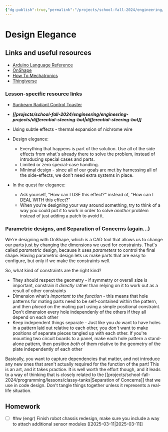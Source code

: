 ```yaml
---
{"dg-publish":true,"permalink":"/projects/school-fall-2024/engineering/lessons/design-elegance/"}
---
```



#  Design Elegance

## Links and useful resources 

- [Arduino Language Reference](https://docs.arduino.cc/language-reference/)
- [OnShape](https://cad.onshape.com)
- [How To Mechatronics](https://howtomechatronics.com)
- [Thingiverse](https://thingiverse.com)

### Lesson-specific resource links

- [Sunbeam Radiant Control Toaster](https://www.youtube.com/watch?v=1OfxlSG6q5Y) 
- ***[[projects/school-fall-2024/engineering/engineering-projects/differential-steering-bot\|differential-steering-bot]]*** 

- Using subtle effects - thermal expansion of nichrome wire 
- Design elegance: 
    - Everything that happens is part of the solution. Use all of the side effects from what's already there to solve the problem, instead of introducing special cases and parts.
    - Limited or zero special-case handling.
    - Minimal design - since all of our goals are met by harnessing all of the side-effects, we don't need extra systems in place.
- In the quest for elegance: 
    - Ask yourself, "How can I USE this effect?" instead of, "How can I DEAL WITH this effect?"
    - When you're designing your way around something, try to think of a way you could put it to work in order to solve *another* problem instead of just adding a patch to avoid it.

### Parametric designs, and Separation of Concerns (again...)

We're designing with OnShape, which is a CAD tool that allows us to change our parts just by changing the dimensions we used for constraints. That's called *parametric* design, because it uses *parameters* to control the final shape. Having parametric design lets us make parts that are easy to configure, but only if we make the constraints well.

So, what kind of constraints are the right kind? 

- They should respect the geometry - if symmetry or overall size is important, constrain it *directly* rather than relying on it to work out as a result of other constraints
- Dimension what's *important to the function* - this means that hole patterns for mating parts need to be self-contained within the pattern, and then *placed* on the mating part using a simple positional constraint. Don't dimension every hole independenly of the others if they all depend on each other
- Keep independent things separate - Just like you *do* want to have holes in a pattern laid out relative to each other, you *don't* want to make positions of separate pieces tangled up with each other. If you're mounting two circuit boards to a panel, make each hole pattern a stand-alone pattern, then position *both* of them relative to the geometry of the plate independently of each other

Basically, you want to capture dependencies that matter, and not introduce any new ones that aren't actually required for the function of the part! This is an art, and it takes practice. It is well worth the effort though, and it leads to a way of thinking that is closely related to the [[projects/school-fall-2024/programming/lessons/classy-tanks\|Separation of Concerns]] that we use in code design. Don't tangle things together unless it represents a real-life situation.

## Homework

- [ ] #hw (engr) Finish robot chassis redesign, make sure you include a way to attach additional sensor modules [[2025-03-11\|2025-03-11]]
